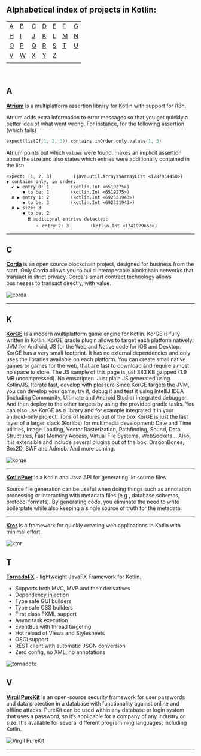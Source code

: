 ## Alphabetical index of projects in Kotlin:

|       |       |       |       |       |       |       |
|---    |---    |---    |---    |---    |---    |    ---|
|[A](#a)|[B](#b)|[C](#c)|[D](#d)|[E](#e)|[F](#f)|[G](#g)|
|[H](#h)|[I](#i)|[J](#j)|[K](#k)|[L](#l)|[M](#m)|[N](#n)|
|[O](#o)|[P](#p)|[Q](#q)|[R](#r)|[S](#s)|[T](#t)|[U](#u)|
|[V](#v)|[W](#w)|[X](#x)|[Y](#y)|[Z](#z)|       |       |
|       |       |       |       |       |       |       |

<br>

## A

[**Atrium**](https://atriumlib.org/) is a multiplatform assertion library for Kotlin with support for i18n.

Atrium adds extra information to error messages so that you get quickly a better idea of what went wrong. 
For instance, for the following assertion (which fails) 
```kotlin
expect(listOf(1, 2, 3)).contains.inOrder.only.values(1, 3)
```
Atrium points out which `values` were found, makes an implicit assertion about the size and also states which entries were additionally contained in the list:

```text
expect: [1, 2, 3]        (java.util.Arrays$ArrayList <1287934450>)
◆ contains only, in order: 
  ✔ ▶ entry 0: 1        (kotlin.Int <6519275>)
      ◾ to be: 1        (kotlin.Int <6519275>)
  ✘ ▶ entry 1: 2        (kotlin.Int <692331943>)
      ◾ to be: 3        (kotlin.Int <692331943>)
  ✘ ▶ size: 3
      ◾ to be: 2
        ❗❗ additional entries detected: 
           ⚬ entry 2: 3        (kotlin.Int <1741979653>)
```    
---

## C

[**Corda**](https://github.com/corda/corda) is an open source blockchain project, designed for business from the start. Only Corda allows you to build interoperable blockchain networks that transact in strict privacy. Corda's smart contract technology allows businesses to transact directly, with value.

![corda](https://i.imgur.com/0BWrSiq.png)

---

## K
[**KorGE**](https://github.com/korlibs/korge) is a modern multiplatform game engine for Kotlin. KorGE is fully written in Kotlin. KorGE gradle plugin allows to target each platform natively: JVM for Android, JS for the Web and Native code for iOS and Desktop. KorGE has a very small footprint. It has no external dependencies and only uses the libraries available on each platform. You can create small native games or games for the web, that are fast to download and require almost no space to store. The JS sample of this page is just 383 KB gzipped (1.9 MB uncompressed). No emscripten. Just plain JS generated using Kotlin/JS. Iterate fast, develop with pleasure
Since KorGE targets the JVM, you can develop your game, try it, debug it and test it using IntelliJ IDEA (including Community, Ultimate and Android Studio) integrated debugger. And then deploy to the other targets by using the provided gradle tasks. You can also use KorGE as a library and for example integrated it in your android-only project. Tons of features out of the box
KorGE is just the last layer of a larger stack (Korlibs) for multimedia development: Date and Time utilities, Image Loading, Vector Rasterization, Pathfinding, Sound, Data Structures, Fast Memory Access, Virtual File Systems, WebSockets... Also, it is extensible and include several plugins out of the box: DragonBones, Box2D, SWF and Admob. And more coming.

![korge](https://github.com/korlibs/korge/raw/master/docs/landing.png)

---

[**KotlinPoet**](https://github.com/square/kotlinpoet) is a Kotlin and Java API for generating .kt source files.

Source file generation can be useful when doing things such as annotation processing or interacting with metadata files (e.g., database schemas, protocol formats). By generating code, you eliminate the need to write boilerplate while also keeping a single source of truth for the metadata.

---

[**Ktor**](https://github.com/ktorio/ktor) is a framework for quickly creating web applications in Kotlin with minimal effort.

![ktor](https://camo.githubusercontent.com/ff8d543d1bc5951292d40f105ca2a96d6eeee1fa/687474703a2f2f6b746f722e696f2f6173736574732f696d616765732f6b746f725f6c6f676f2e706e67)

## T

[**TornadoFX**](https://github.com/edvin/tornadofx) - lightweight JavaFX Framework for Kotlin.
* Supports both MVC, MVP and their derivatives
* Dependency injection
* Type safe GUI builders
* Type safe CSS builders
* First class FXML support
* Async task execution
* EventBus with thread targeting
* Hot reload of Views and Stylesheets
* OSGi support
* REST client with automatic JSON conversion
* Zero config, no XML, no annotations

![tornadofx](https://github.com/edvin/tornadofx/raw/master/graphics/tornado-fx-logo.png?raw=true)

## V

[**Virgil PureKit**](https://github.com/VirgilSecurity/virgil-purekit-java) is an open-source security framework for user passwords and data protection in a database with functionality against online and offline attacks. PureKit can be used within any database or login system that uses a password, so it’s applicable for a company of any industry or size. It's available for several different programming languages, including Kotlin.

![Virgil PureKit](https://cdn.virgilsecurity.com/assets/images/github/logos/purekit/PureKit_product.png)

---
